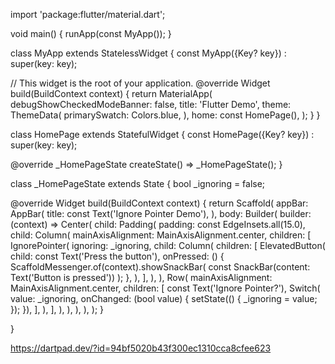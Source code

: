 import 'package:flutter/material.dart';

void main() {
  runApp(const MyApp());
}

class MyApp extends StatelessWidget {
  const MyApp({Key? key}) : super(key: key);

  // This widget is the root of your application.
  @override
  Widget build(BuildContext context) {
    return MaterialApp(
      debugShowCheckedModeBanner: false,
      title: 'Flutter Demo',
      theme: ThemeData(
        primarySwatch: Colors.blue,
      ),
      home: const HomePage(),
    );
  }
}

class HomePage extends StatefulWidget {
  const HomePage({Key? key}) : super(key: key);

  @override
  _HomePageState createState() => _HomePageState();
}

class _HomePageState extends State<HomePage> {
  bool _ignoring = false;

  @override
  Widget build(BuildContext context) {
    return Scaffold(
      appBar: AppBar(
        title: const Text('Ignore Pointer Demo'),
      ),
      body: Builder(
        builder: (context) => Center(
          child: Padding(
            padding: const EdgeInsets.all(15.0),
            child: Column(
              mainAxisAlignment: MainAxisAlignment.center,
              children: <Widget>[
                IgnorePointer(
                  ignoring: _ignoring,
                  child: Column(
                    children: <Widget>[
                      ElevatedButton(
                        child: const Text('Press the button'),
                        onPressed: () {
                          ScaffoldMessenger.of(context).showSnackBar(
                              const SnackBar(content: Text('Button is pressed'))
                          );
                        },
                      ),
                    ],
                  ),
                ),
                Row(
                  mainAxisAlignment: MainAxisAlignment.center,
                  children: <Widget>[
                    const Text('Ignore Pointer?'),
                    Switch(
                        value: _ignoring,
                        onChanged: (bool value) {
                          setState(() {
                            _ignoring = value;
                          });
                        }),
                  ],
                ),
              ],
            ),
          ),
        ),
      ),
    );
  }

}

https://dartpad.dev/?id=94bf5020b43f300ec1310cca8cfee623

